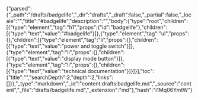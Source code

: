 {"parsed":{"_path":"/drafts/badgelife","_dir":"drafts","_draft":false,"_partial":false,"_locale":"","title":"#badgelife","description":"","body":{"type":"root","children":[{"type":"element","tag":"h1","props":{"id":"badgelife"},"children":[{"type":"text","value":"#badgelife"}]},{"type":"element","tag":"ul","props":{},"children":[{"type":"element","tag":"li","props":{},"children":[{"type":"text","value":"power and toggle switch"}]},{"type":"element","tag":"li","props":{},"children":[{"type":"text","value":"display mode button"}]},{"type":"element","tag":"li","props":{},"children":[{"type":"text","value":"technical documentation"}]}]}],"toc":{"title":"","searchDepth":2,"depth":2,"links":[]}},"_type":"markdown","_id":"content:drafts:badgelife.md","_source":"content","_file":"drafts/badgelife.md","_extension":"md"},"hash":"i1Mq06YmtW"}
